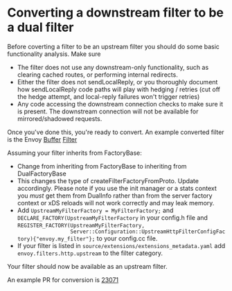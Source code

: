 # Converting a downstream filter to be a dual filter

Before coverting a filter to be an upstream filter you should do some basic
functionality analysis. Make sure

  * The filter does not use any downstream-only functionality, such as clearing
    cached routes, or performing internal redirects.
  * Either the filter does not sendLocalReply, or you thoroughly document how
    sendLocalReply code paths will play with hedging / retries (cut off the
    hedge attempt, and local-reply failures won't trigger retries)
  * Any code accessing the downstream connection checks to make sure it is
    present. The downstream connection will not be available for mirrored/shadowed requests.

Once you've done this, you're ready to convert. An example converted filter is the Envoy
[Buffer](https://github.com/envoyproxy/envoy/blob/main/source/extensions/filters/http/buffer/config.cc)
[Filter](https://github.com/envoyproxy/envoy/blob/main/source/extensions/filters/http/buffer/config.h)

Assuming your filter inherits from FactoryBase:

  * Change from inheriting from FactoryBase to inheriting from DualFactoryBase
  * This changes the type of createFilterFactoryFromProto.  Update accordingly.
    Please note if you use the init manager or a stats context you *must* get
    them from DualInfo rather than from the server factory context or xDS
    reloads will not work correctly and may leak memory.
  * Add ``UpstreamMyFilterFactory = MyFilterFactory;`` and
    ``DECLARE_FACTORY(UpstreamMyFilterFactory`` in your config.h file and
    ``REGISTER_FACTORY(UpstreamMyFilterFactory,
                     Server::Configuration::UpstreamHttpFilterConfigFactory){"envoy.my_filter"};`` to
    your config.cc file.
  * If your filter is listed in ``source/extensions/extensions_metadata.yaml``
    add ``envoy.filters.http.upstream`` to the filter category.

Your filter should now be available as an upstream filter.

An example PR for conversion is [23071](https://github.com/envoyproxy/envoy/pull/23071)
